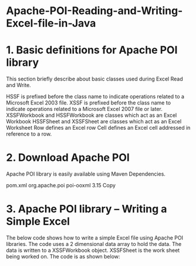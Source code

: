 # Apache-POI-Reading-and-Writing-Excel-file-in-Java

# 1. Basic definitions for Apache POI library
This section briefly describe about basic classes used during Excel Read and Write.

HSSF is prefixed before the class name to indicate operations related to a Microsoft Excel 2003 file.
XSSF is prefixed before the class name to indicate operations related to a Microsoft Excel 2007 file or later.
XSSFWorkbook and HSSFWorkbook are classes which act as an Excel Workbook
HSSFSheet and XSSFSheet are classes which act as an Excel Worksheet
Row defines an Excel row
Cell defines an Excel cell addressed in reference to a row.

# 2. Download Apache POI
Apache POI library is easily available using Maven Dependencies.

pom.xml
  <dependency>
    <groupId>org.apache.poi</groupId>
    <artifactId>poi-ooxml</artifactId>
    <version>3.15</version>
  </dependency>
Copy

# 3. Apache POI library – Writing a Simple Excel
The below code shows how to write a simple Excel file using Apache POI libraries. The code uses a 2 dimensional data array to hold the data. The data is written to a XSSFWorkbook object. XSSFSheet is the work sheet being worked on. The code is as shown below:
